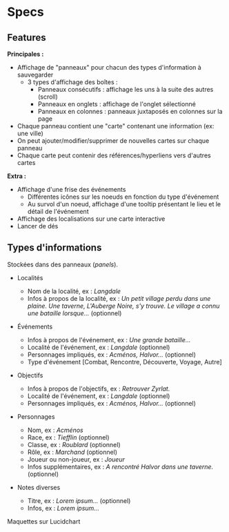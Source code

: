 # Specs

## Features

**Principales :**
* Affichage de "panneaux" pour chacun des types d'information à sauvegarder
    * 3 types d'affichage des boîtes :
        * Panneaux consécutifs : affichage les uns à la suite des autres (scroll)
        * Panneaux en onglets : affichage de l'onglet sélectionné 
        * Panneaux en colonnes : panneaux juxtaposés en colonnes sur la page
* Chaque panneau contient une "carte" contenant une information (ex: une ville)
* On peut ajouter/modifier/supprimer de nouvelles cartes sur chaque panneau
* Chaque carte peut contenir des références/hyperliens vers d'autres cartes

**Extra :**
* Affichage d'une frise des événements
    * Différentes icônes sur les noeuds en fonction du type d'événement
    * Au survol d'un noeud, affichage d'une tooltip présentant le lieu et le détail de l'événement
* Affichage des localisations sur une carte interactive
* Lancer de dés


## Types d'informations

Stockées dans des panneaux (*panels*).



* Localités
    * Nom de la localité, ex : *Langdale*
    * Infos à propos de la localité, ex : *Un petit village perdu dans une plaine. Une taverne, L'Auberge Noire, s'y trouve. Le village a connu une bataille lorsque...* (optionnel)

* Événements
    * Infos à propos de l'événement, ex : *Une grande bataille...*
    * Localité de l'événement, ex : *Langdale* (optionnel)
    * Personnages impliqués, ex : *Acménos, Halvor...* (optionnel)
    * Type d'événement [Combat, Rencontre, Découverte, Voyage, Autre]

* Objectifs
    * Infos à propos de l'objectifs, ex : *Retrouver Zyrlat.*
    * Localité de l'événement, ex : *Langdale* (optionnel)
    * Personnages impliqués, ex : *Acménos, Halvor...* (optionnel)

* Personnages
    * Nom, ex : *Acménos*
    * Race, ex : *Tiefflin* (optionnel)
    * Classe, ex : *Roublard* (optionnel)
    * Rôle, ex : *Marchand* (optionnel)
    * Joueur ou non-joueur, ex : *Joueur*
    * Infos supplémentaires, ex : *A rencontré Halvor dans une taverne.* (optionnel)

* Notes diverses
    * Titre, ex : *Lorem ipsum...* (optionnel)
    * Infos, ex : *Lorem ipsum...*


Maquettes sur Lucidchart